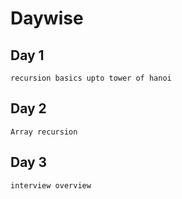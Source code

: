 # Daywise

## Day 1
    recursion basics upto tower of hanoi
## Day 2
    Array recursion
## Day 3
    interview overview
